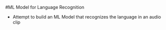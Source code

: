 #ML Model for Language Recognition
- Attempt to build an ML Model that recognizes the language in an audio clip
